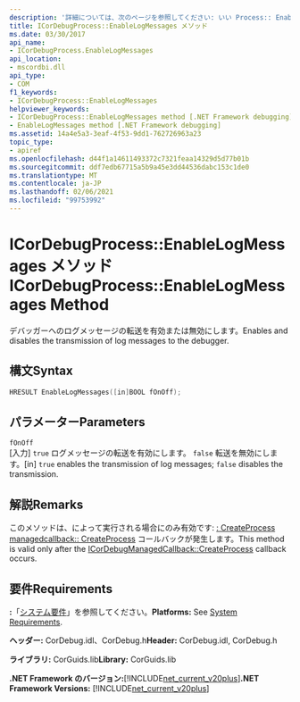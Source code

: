 ```yaml
---
description: '詳細については、次のページを参照してください: いい Process:: EnableLogMessages メソッド'
title: ICorDebugProcess::EnableLogMessages メソッド
ms.date: 03/30/2017
api_name:
- ICorDebugProcess.EnableLogMessages
api_location:
- mscordbi.dll
api_type:
- COM
f1_keywords:
- ICorDebugProcess::EnableLogMessages
helpviewer_keywords:
- ICorDebugProcess::EnableLogMessages method [.NET Framework debugging]
- EnableLogMessages method [.NET Framework debugging]
ms.assetid: 14a4e5a3-3eaf-4f53-9dd1-762726963a23
topic_type:
- apiref
ms.openlocfilehash: d44f1a14611493372c7321feaa14329d5d77b01b
ms.sourcegitcommit: ddf7edb67715a5b9a45e3dd44536dabc153c1de0
ms.translationtype: MT
ms.contentlocale: ja-JP
ms.lasthandoff: 02/06/2021
ms.locfileid: "99753992"
---
```

# <a name="icordebugprocessenablelogmessages-method"></a><span data-ttu-id="03e17-103">ICorDebugProcess::EnableLogMessages メソッド</span><span class="sxs-lookup"><span data-stu-id="03e17-103">ICorDebugProcess::EnableLogMessages Method</span></span>

<span data-ttu-id="03e17-104">デバッガーへのログメッセージの転送を有効または無効にします。</span><span class="sxs-lookup"><span data-stu-id="03e17-104">Enables and disables the transmission of log messages to the debugger.</span></span>  
  
## <a name="syntax"></a><span data-ttu-id="03e17-105">構文</span><span class="sxs-lookup"><span data-stu-id="03e17-105">Syntax</span></span>  
  
```cpp  
HRESULT EnableLogMessages([in]BOOL fOnOff);  
```  
  
## <a name="parameters"></a><span data-ttu-id="03e17-106">パラメーター</span><span class="sxs-lookup"><span data-stu-id="03e17-106">Parameters</span></span>  

 `fOnOff`  
 <span data-ttu-id="03e17-107">[入力] `true` ログメッセージの転送を有効にします。 `false` 転送を無効にします。</span><span class="sxs-lookup"><span data-stu-id="03e17-107">[in] `true` enables the transmission of log messages; `false` disables the transmission.</span></span>  
  
## <a name="remarks"></a><span data-ttu-id="03e17-108">解説</span><span class="sxs-lookup"><span data-stu-id="03e17-108">Remarks</span></span>  

 <span data-ttu-id="03e17-109">このメソッドは、によって実行される場合にのみ有効です: [: CreateProcess managedcallback:: CreateProcess](icordebugmanagedcallback-createprocess-method.md) コールバックが発生します。</span><span class="sxs-lookup"><span data-stu-id="03e17-109">This method is valid only after the [ICorDebugManagedCallback::CreateProcess](icordebugmanagedcallback-createprocess-method.md) callback occurs.</span></span>  
  
## <a name="requirements"></a><span data-ttu-id="03e17-110">要件</span><span class="sxs-lookup"><span data-stu-id="03e17-110">Requirements</span></span>  

 <span data-ttu-id="03e17-111">**:**「[システム要件](../../get-started/system-requirements.md)」を参照してください。</span><span class="sxs-lookup"><span data-stu-id="03e17-111">**Platforms:** See [System Requirements](../../get-started/system-requirements.md).</span></span>  
  
 <span data-ttu-id="03e17-112">**ヘッダー:** CorDebug.idl、CorDebug.h</span><span class="sxs-lookup"><span data-stu-id="03e17-112">**Header:** CorDebug.idl, CorDebug.h</span></span>  
  
 <span data-ttu-id="03e17-113">**ライブラリ:** CorGuids.lib</span><span class="sxs-lookup"><span data-stu-id="03e17-113">**Library:** CorGuids.lib</span></span>  
  
 <span data-ttu-id="03e17-114">**.NET Framework のバージョン:**[!INCLUDE[net_current_v20plus](../../../../includes/net-current-v20plus-md.md)]</span><span class="sxs-lookup"><span data-stu-id="03e17-114">**.NET Framework Versions:** [!INCLUDE[net_current_v20plus](../../../../includes/net-current-v20plus-md.md)]</span></span>
